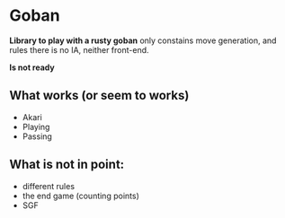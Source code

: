 # Goban

**Library to play with a rusty goban** only constains move generation, and rules there is no IA, neither
front-end.

**Is not ready**

## What works (or seem to works)
- Akari
- Playing
- Passing

## What is not in point:
- different rules
- the end game (counting points)
- SGF
